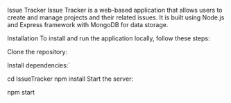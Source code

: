 Issue Tracker
Issue Tracker is a web-based application that allows users to create and manage projects and their related issues. It is built using Node.js and Express framework with MongoDB for data storage.

Installation
To install and run the application locally, follow these steps:

Clone the repository:


Install dependencies:`

cd IssueTracker
npm install
Start the server:

npm start
